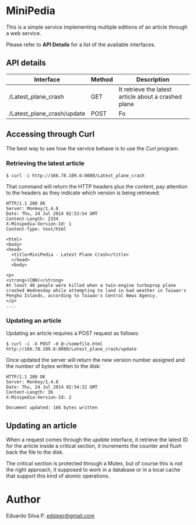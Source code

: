 # MiniPedia

This is a simple service implementing multiple editions of an article through
a web service.

Please refer to __API Details__ for a list of the available interfaces.

## API details

Interface | Method | Description |
----------|--------|-----|
/Latest_plane_crash| GET | It retrieve the latest article about a crashed plane   |
/Latest_plane_crash/update| POST | Fo |

## Accessing through Curl

The best way to see how the service behave is to use the _Curl_ program.

### Retrieving the latest article

```
$ curl -i http://166.78.109.6:8080/Latest_plane_crash
```

That command will return the HTTP headers plus the content, pay attention to the headers as they indicate which version is being retrieved:

```
HTTP/1.1 200 OK
Server: Monkey/1.4.0
Date: Thu, 24 Jul 2014 02:53:54 GMT
Content-Length: 2334
X-Minipedia-Version-Id: 1
Content-Type: text/html

<html>
<body>
<head>
  <title>MiniPedia - Latest Plane Crash</title>
  </head>
  <body>

<p>
<strong>(CNN)</strong>
At least 48 people were killed when a twin-engine turboprop plane crashed Wednesday while attempting to land in bad weather in Taiwan's Penghu Islands, according to Taiwan's Central News Agency.
</p>
....
```

### Updating an article

Updating an article requires a POST request as follows:

```
$ curl -i -X POST -d @~/somefile.html http://166.78.109.6:8080/Latest_plane_crash/update
```

Once updated the server will return the new version number assigned and the number of bytes written to the disk:

```
HTTP/1.1 200 OK
Server: Monkey/1.4.0
Date: Thu, 24 Jul 2014 02:54:32 GMT
Content-Length: 36
X-Minipedia-Version-Id: 2

Document updated: 166 bytes written
```

## Updating an article

When a request comes through the _update_ interface, it retrieve the latest ID for the article inside a critical section, it increments the counter and flush back the file to the disk.

The critical section is protected through a Mutex, but of course this is not the right approach, it supposed to work in a database or in a local cache that support this kind of atomic operations.

Author
======
Eduardo Silva P. <edsiper@gmail.com>

